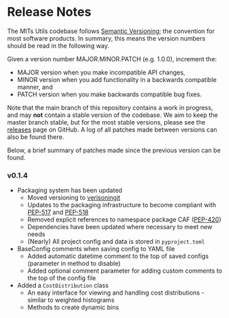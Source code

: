 # Release Notes

The MITs Utils codebase follows [Semantic Versioning](https://semver.org/); the convention
for most software products. In summary, this means the version numbers should be read in the
following way.

Given a version number MAJOR.MINOR.PATCH (e.g. 1.0.0), increment the:

- MAJOR version when you make incompatible API changes,
- MINOR version when you add functionality in a backwards compatible manner, and
- PATCH version when you make backwards compatible bug fixes.

Note that the main branch of this repository contains a work in progress, and  may **not**
contain a stable version of the codebase. We aim to keep the master branch stable, but for the
most stable versions, please see the
[releases](https://github.com/Transport-for-the-North/caf.toolkit/releases)
page on GitHub. A log of all patches made between versions can also be found
there.

Below, a brief summary of patches made since the previous version can be found.

### v0.1.4
 - Packaging system has been updated
   - Moved versioning to [verisoningit](https://github.com/jwodder/versioningit)
   - Updates to the packaging infrastructure to become compliant with [PEP-517](https://peps.python.org/pep-0517/) and [PEP-518](https://peps.python.org/pep-0518/)
   - Removed explicit references to namespace package CAF ([PEP-420](https://peps.python.org/pep-0420/))
   - Dependencies have been updated where necessary to meet new needs
   - (Nearly) All project config and data is stored in `pyproject.toml`
 - BaseConfig comments when saving config to YAML file
   - Added automatic datetime comment to the top of saved configs (parameter in method to disable)
   - Added optional comment parameter for adding custom comments to the top of the config file
- Added a `CostDistribution` class
   - An easy interface for viewing and handling cost distributions - similar to weighted histograms
   - Methods to create dynamic bins
